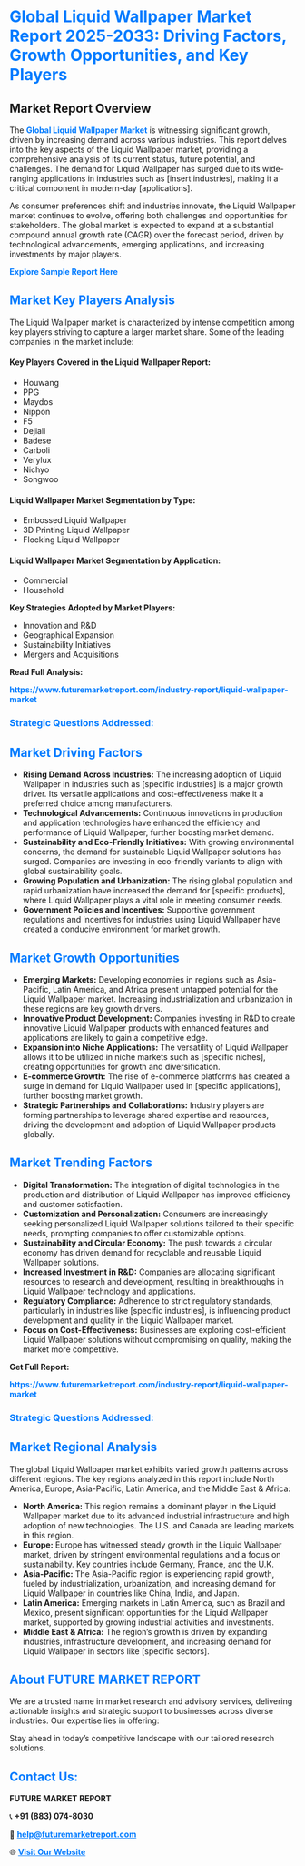 <h1 style="color: #007BFF;">Global Liquid Wallpaper Market Report 2025-2033: Driving Factors, Growth Opportunities, and Key Players</h1>

<section id="overview">
<h2>Market Report Overview</h2>
<p>The <a href="https://www.futuremarketreport.com/industry-report/liquid-wallpaper-market" style="color: #007BFF; text-decoration: none;"><strong>Global Liquid Wallpaper Market</strong></a> is witnessing significant growth, driven by increasing demand across various industries. This report delves into the key aspects of the Liquid Wallpaper market, providing a comprehensive analysis of its current status, future potential, and challenges. The demand for Liquid Wallpaper has surged due to its wide-ranging applications in industries such as [insert industries], making it a critical component in modern-day [applications].</p>
<p>As consumer preferences shift and industries innovate, the Liquid Wallpaper market continues to evolve, offering both challenges and opportunities for stakeholders. The global market is expected to expand at a substantial compound annual growth rate (CAGR) over the forecast period, driven by technological advancements, emerging applications, and increasing investments by major players.</p>
</section>

<section id="overview">
<p><a href="https://www.futuremarketreport.com/request-sample/reportId=98051" style="color: #007BFF; text-decoration: none;"><strong>Explore Sample Report Here</strong></a></p>
</section>

<section id="key-players">
<h2 style="color: #007BFF;">Market Key Players Analysis</h2>
<p>The Liquid Wallpaper market is characterized by intense competition among key players striving to capture a larger market share. Some of the leading companies in the market include:</p>
<h4>Key Players Covered in the Liquid Wallpaper Report:</h4>
<ul><li>Houwang</li><li>PPG</li><li>Maydos</li><li>Nippon</li><li>F5</li><li>Dejiali</li><li>Badese</li><li>Carboli</li><li>Verylux</li><li>Nichyo</li><li>Songwoo</li></ul>
<h4>Liquid Wallpaper Market Segmentation by Type:</h4>
<ul><li>Embossed Liquid Wallpaper</li><li>3D Printing Liquid Wallpaper</li><li>Flocking Liquid Wallpaper</li></ul>

<h4>Liquid Wallpaper Market Segmentation by Application:</h4>
<ul><li>Commercial</li><li>Household</li></ul>
<p><strong>Key Strategies Adopted by Market Players:</strong></p>
<ul>
<li>Innovation and R&D</li>
<li>Geographical Expansion</li>
<li>Sustainability Initiatives</li>
<li>Mergers and Acquisitions</li>
</ul>
</section>

<section>
<p><strong>Read Full Analysis: </strong></p><a href="https://www.futuremarketreport.com/industry-report/liquid-wallpaper-market" style="color: #007BFF; text-decoration: none;"><strong>https://www.futuremarketreport.com/industry-report/liquid-wallpaper-market</strong></a>
<h3 style="color: #007BFF;">Strategic Questions Addressed:</h3>
</section>

<section id="driving-factors">
<h2 style="color: #007BFF;">Market Driving Factors</h2>
<ul>
<li><strong>Rising Demand Across Industries:</strong> The increasing adoption of Liquid Wallpaper in industries such as [specific industries] is a major growth driver. Its versatile applications and cost-effectiveness make it a preferred choice among manufacturers.</li>
<li><strong>Technological Advancements:</strong> Continuous innovations in production and application technologies have enhanced the efficiency and performance of Liquid Wallpaper, further boosting market demand.</li>
<li><strong>Sustainability and Eco-Friendly Initiatives:</strong> With growing environmental concerns, the demand for sustainable Liquid Wallpaper solutions has surged. Companies are investing in eco-friendly variants to align with global sustainability goals.</li>
<li><strong>Growing Population and Urbanization:</strong> The rising global population and rapid urbanization have increased the demand for [specific products], where Liquid Wallpaper plays a vital role in meeting consumer needs.</li>
<li><strong>Government Policies and Incentives:</strong> Supportive government regulations and incentives for industries using Liquid Wallpaper have created a conducive environment for market growth.</li>
</ul>
</section>

<section id="growth-opportunities">
<h2 style="color: #007BFF;">Market Growth Opportunities</h2>
<ul>
<li><strong>Emerging Markets:</strong> Developing economies in regions such as Asia-Pacific, Latin America, and Africa present untapped potential for the Liquid Wallpaper market. Increasing industrialization and urbanization in these regions are key growth drivers.</li>
<li><strong>Innovative Product Development:</strong> Companies investing in R&D to create innovative Liquid Wallpaper products with enhanced features and applications are likely to gain a competitive edge.</li>
<li><strong>Expansion into Niche Applications:</strong> The versatility of Liquid Wallpaper allows it to be utilized in niche markets such as [specific niches], creating opportunities for growth and diversification.</li>
<li><strong>E-commerce Growth:</strong> The rise of e-commerce platforms has created a surge in demand for Liquid Wallpaper used in [specific applications], further boosting market growth.</li>
<li><strong>Strategic Partnerships and Collaborations:</strong> Industry players are forming partnerships to leverage shared expertise and resources, driving the development and adoption of Liquid Wallpaper products globally.</li>
</ul>
</section>

<section id="trending-factors">
<h2 style="color: #007BFF;">Market Trending Factors</h2>
<ul>
<li><strong>Digital Transformation:</strong> The integration of digital technologies in the production and distribution of Liquid Wallpaper has improved efficiency and customer satisfaction.</li>
<li><strong>Customization and Personalization:</strong> Consumers are increasingly seeking personalized Liquid Wallpaper solutions tailored to their specific needs, prompting companies to offer customizable options.</li>
<li><strong>Sustainability and Circular Economy:</strong> The push towards a circular economy has driven demand for recyclable and reusable Liquid Wallpaper solutions.</li>
<li><strong>Increased Investment in R&D:</strong> Companies are allocating significant resources to research and development, resulting in breakthroughs in Liquid Wallpaper technology and applications.</li>
<li><strong>Regulatory Compliance:</strong> Adherence to strict regulatory standards, particularly in industries like [specific industries], is influencing product development and quality in the Liquid Wallpaper market.</li>
<li><strong>Focus on Cost-Effectiveness:</strong> Businesses are exploring cost-efficient Liquid Wallpaper solutions without compromising on quality, making the market more competitive.</li>
</ul>
</section>

<section>
<p><strong>Get Full Report: </strong></p><a href="https://www.futuremarketreport.com/industry-report/liquid-wallpaper-market" style="color: #007BFF; text-decoration: none;"><strong>https://www.futuremarketreport.com/industry-report/liquid-wallpaper-market</strong></a>
<h3 style="color: #007BFF;">Strategic Questions Addressed:</h3>
</section>


<section id="regional-analysis">
<h2 style="color: #007BFF;">Market Regional Analysis</h2>
<p>The global Liquid Wallpaper market exhibits varied growth patterns across different regions. The key regions analyzed in this report include North America, Europe, Asia-Pacific, Latin America, and the Middle East & Africa:</p>
<ul>
<li><strong>North America:</strong> This region remains a dominant player in the Liquid Wallpaper market due to its advanced industrial infrastructure and high adoption of new technologies. The U.S. and Canada are leading markets in this region.</li>
<li><strong>Europe:</strong> Europe has witnessed steady growth in the Liquid Wallpaper market, driven by stringent environmental regulations and a focus on sustainability. Key countries include Germany, France, and the U.K.</li>
<li><strong>Asia-Pacific:</strong> The Asia-Pacific region is experiencing rapid growth, fueled by industrialization, urbanization, and increasing demand for Liquid Wallpaper in countries like China, India, and Japan.</li>
<li><strong>Latin America:</strong> Emerging markets in Latin America, such as Brazil and Mexico, present significant opportunities for the Liquid Wallpaper market, supported by growing industrial activities and investments.</li>
<li><strong>Middle East & Africa:</strong> The region’s growth is driven by expanding industries, infrastructure development, and increasing demand for Liquid Wallpaper in sectors like [specific sectors].</li>
</ul>
</section>

<footer>
<h2 style="color: #007BFF;">About FUTURE MARKET REPORT</h2>
<p>We are a trusted name in market research and advisory services, delivering actionable insights and strategic support to businesses across diverse industries. Our expertise lies in offering:</p>

<p>Stay ahead in today’s competitive landscape with our tailored research solutions.</p>

<h2 style="color: #007BFF;">Contact Us:</h2>
<p><strong>FUTURE MARKET REPORT</strong></p>
<p>📞 <strong>+91 (883) 074-8030</strong></p>
<p>📧 <strong><a href="mailto:help@futuremarketreport.com" style="color: #007BFF;">help@futuremarketreport.com</a></strong></p>
<p>🌐 <strong><a href="https://www.futuremarketreport.com/" style="color: #007BFF;">Visit Our Website</a></strong></p>
</footer>